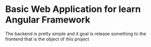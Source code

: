 # Basic Web Application for learn Angular Framework

The backend is pretty simple and it goal is release something to the frontend that is the object of this project
